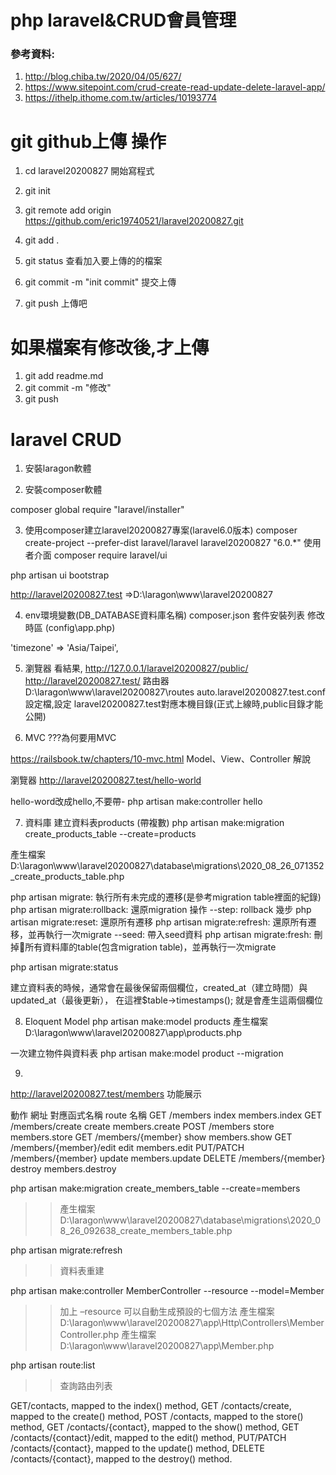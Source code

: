 # php laravel&CRUD會員管理

### 參考資料:
1. http://blog.chiba.tw/2020/04/05/627/
2. https://www.sitepoint.com/crud-create-read-update-delete-laravel-app/
3. https://ithelp.ithome.com.tw/articles/10193774



# git github上傳 操作

1. cd laravel20200827 開始寫程式
2. git init
3. git remote add origin https://github.com/eric19740521/laravel20200827.git
 
4. git add .
5. git status 查看加入要上傳的的檔案
6. git commit -m "init commit" 提交上傳
7. git push 上傳吧

# 如果檔案有修改後,才上傳
1. git add readme.md
2. git commit -m "修改"
3. git push

# laravel CRUD
1. 安裝laragon軟體


2. 安裝composer軟體

composer global require "laravel/installer"


3. 使用composer建立laravel20200827專案(laravel6.0版本)
composer create-project --prefer-dist laravel/laravel laravel20200827 "6.0.*"
使用者介面
composer require laravel/ui

php artisan ui bootstrap


http://laravel20200827.test =>D:\laragon\www\laravel20200827 

4. env環境變數(DB_DATABASE資料庫名稱)
composer.json 套件安裝列表
修改時區 (config\app.php)

'timezone' => 'Asia/Taipei',


5. 瀏覽器 看結果,
http://127.0.0.1/laravel20200827/public/
http://laravel20200827.test/
路由器
D:\laragon\www\laravel20200827\routes
auto.laravel20200827.test.conf 設定檔,設定 laravel20200827.test對應本機目錄(正式上線時,public目錄才能公開)


6. MVC ???為何要用MVC

https://railsbook.tw/chapters/10-mvc.html Model、View、Controller 解說




瀏覽器 
http://laravel20200827.test/hello-world


hello-word改成hello,不要帶-
php artisan make:controller hello       


7. 資料庫 建立資料表products (帶複數)
php artisan make:migration create_products_table --create=products


產生檔案 D:\laragon\www\laravel20200827\database\migrations\2020_08_26_071352_create_products_table.php




php artisan migrate: 執行所有未完成的遷移(是參考migration table裡面的紀錄)
php artisan migrate:rollback: 還原migration 操作
--step: rollback 幾步
php artisan migrate:reset: 還原所有遷移
php artisan migrate:refresh: 還原所有遷移，並再執行一次migrate
--seed: 帶入seed資料
php artisan migrate:fresh: 刪掉所有資料庫的table(包含migration table)，並再執行一次migrate


php artisan migrate:status 

建立資料表的時候，通常會在最後保留兩個欄位，created_at（建立時間）與updated_at（最後更新），
在這裡$table->timestamps(); 就是會產生這兩個欄位


8. Eloquent Model 
php artisan make:model products
產生檔案  D:\laragon\www\laravel20200827\app\products.php




一次建立物件與資料表
php artisan make:model product --migration



9.
http://laravel20200827.test/members 功能展示

動作		網址	                對應函式名稱	route 名稱
GET		/members		index		members.index
GET		/members/create		create		members.create
POST		/members		store		members.store
GET		/members/{member}	show		members.show
GET		/members/{member}/edit	edit		members.edit
PUT/PATCH	/members/{member}	update		members.update
DELETE		/members/{member}	destroy		members.destroy


php artisan make:migration create_members_table --create=members
>>產生檔案D:\laragon\www\laravel20200827\database\migrations\2020_08_26_092638_create_members_table.php

php artisan migrate:refresh
>>資料表重建


php artisan make:controller MemberController --resource --model=Member
>>加上 –resource 可以自動生成預設的七個方法
>>產生檔案D:\laragon\www\laravel20200827\app\Http\Controllers\MemberController.php
>>產生檔案D:\laragon\www\laravel20200827\app\Member.php


php artisan route:list 
>>查詢路由列表

GET/contacts, mapped to the index() method,
GET /contacts/create, mapped to the create() method,
POST /contacts, mapped to the store() method,
GET /contacts/{contact}, mapped to the show() method,
GET /contacts/{contact}/edit, mapped to the edit() method,
PUT/PATCH /contacts/{contact}, mapped to the update() method,
DELETE /contacts/{contact}, mapped to the destroy() method.





